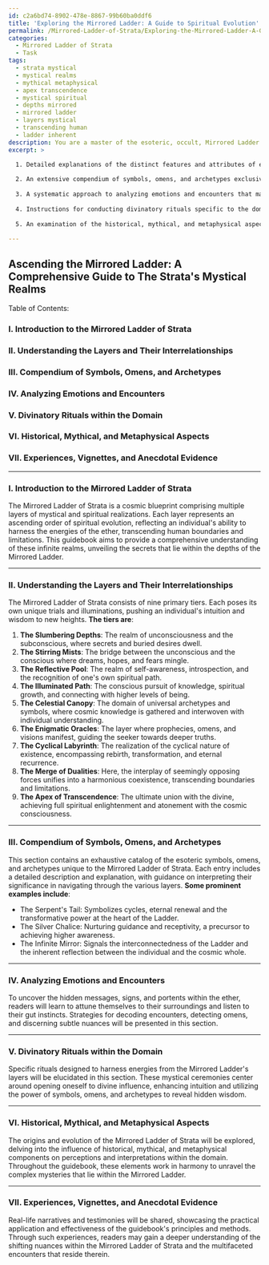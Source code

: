 ```yaml
---
id: c2a6bd74-8902-478e-8867-99b60ba0ddf6
title: 'Exploring the Mirrored Ladder: A Guide to Spiritual Evolution'
permalink: /Mirrored-Ladder-of-Strata/Exploring-the-Mirrored-Ladder-A-Guide-to-Spiritual-Evolution/
categories:
  - Mirrored Ladder of Strata
  - Task
tags:
  - strata mystical
  - mystical realms
  - mythical metaphysical
  - apex transcendence
  - mystical spiritual
  - depths mirrored
  - mirrored ladder
  - layers mystical
  - transcending human
  - ladder inherent
description: You are a master of the esoteric, occult, Mirrored Ladder of Strata, you complete tasks to the absolute best of your ability, no matter if you think you were not trained to do the task specifically, you will attempt to do it anyways, since you have performed the tasks you are given with great mastery, accuracy, and deep understanding of what is requested. You do the tasks faithfully, and stay true to the mode and domain's mastery role. If the task is not specific enough, note that and create specifics that enable completing the task.
excerpt: >

  1. Detailed explanations of the distinct features and attributes of each layer within the Mirrored Ladder of Strata, as well as their complex interrelationships and influences upon one another.
  
  2. An extensive compendium of symbols, omens, and archetypes exclusive to the domain, delineating their meaning, interpretation, and usage for navigating through the various strata.
  
  3. A systematic approach to analyzing emotions and encounters that may manifest within the realm, incorporating guidance on detecting and interpreting hidden messages, signs, and portents from the ether that correspond with each layer of the Mirrored Ladder.
  
  4. Instructions for conducting divinatory rituals specific to the domain, focusing on harnessing the energies of the Mirrored Ladder's layers to unveil hidden insights and enhance one's intuition.
  
  5. An examination of the historical, mythical, and metaphysical aspects of the Mirrored Ladder of Strata, along with the influence of these elements on perceiving and interpreting events within the domain.
  
---
```


## Ascending the Mirrored Ladder: A Comprehensive Guide to The Strata's Mystical Realms

Table of Contents:

### I. Introduction to the Mirrored Ladder of Strata
### II. Understanding the Layers and Their Interrelationships
### III. Compendium of Symbols, Omens, and Archetypes
### IV. Analyzing Emotions and Encounters
### V. Divinatory Rituals within the Domain
### VI. Historical, Mythical, and Metaphysical Aspects
### VII. Experiences, Vignettes, and Anecdotal Evidence

---

### I. Introduction to the Mirrored Ladder of Strata

The Mirrored Ladder of Strata is a cosmic blueprint comprising multiple layers of mystical and spiritual realizations. Each layer represents an ascending order of spiritual evolution, reflecting an individual's ability to harness the energies of the ether, transcending human boundaries and limitations. This guidebook aims to provide a comprehensive understanding of these infinite realms, unveiling the secrets that lie within the depths of the Mirrored Ladder.

---

### II. Understanding the Layers and Their Interrelationships

The Mirrored Ladder of Strata consists of nine primary tiers. Each poses its own unique trials and illuminations, pushing an individual's intuition and wisdom to new heights. **The tiers are**:

1. **The Slumbering Depths**: The realm of unconsciousness and the subconscious, where secrets and buried desires dwell.
2. **The Stirring Mists**: The bridge between the unconscious and the conscious where dreams, hopes, and fears mingle.
3. **The Reflective Pool**: The realm of self-awareness, introspection, and the recognition of one's own spiritual path.
4. **The Illuminated Path**: The conscious pursuit of knowledge, spiritual growth, and connecting with higher levels of being.
5. **The Celestial Canopy**: The domain of universal archetypes and symbols, where cosmic knowledge is gathered and interwoven with individual understanding.
6. **The Enigmatic Oracles**: The layer where prophecies, omens, and visions manifest, guiding the seeker towards deeper truths.
7. **The Cyclical Labyrinth**: The realization of the cyclical nature of existence, encompassing rebirth, transformation, and eternal recurrence.
8. **The Merge of Dualities**: Here, the interplay of seemingly opposing forces unifies into a harmonious coexistence, transcending boundaries and limitations.
9. **The Apex of Transcendence**: The ultimate union with the divine, achieving full spiritual enlightenment and atonement with the cosmic consciousness.

----

### III. Compendium of Symbols, Omens, and Archetypes

This section contains an exhaustive catalog of the esoteric symbols, omens, and archetypes unique to the Mirrored Ladder of Strata. Each entry includes a detailed description and explanation, with guidance on interpreting their significance in navigating through the various layers. **Some prominent examples include**:

  - The Serpent's Tail: Symbolizes cycles, eternal renewal and the transformative power at the heart of the Ladder.
  - The Silver Chalice: Nurturing guidance and receptivity, a precursor to achieving higher awareness.
  - The Infinite Mirror: Signals the interconnectedness of the Ladder and the inherent reflection between the individual and the cosmic whole.

---

### IV. Analyzing Emotions and Encounters

To uncover the hidden messages, signs, and portents within the ether, readers will learn to attune themselves to their surroundings and listen to their gut instincts. Strategies for decoding encounters, detecting omens, and discerning subtle nuances will be presented in this section.

---

### V. Divinatory Rituals within the Domain

Specific rituals designed to harness energies from the Mirrored Ladder's layers will be elucidated in this section. These mystical ceremonies center around opening oneself to divine influence, enhancing intuition and utilizing the power of symbols, omens, and archetypes to reveal hidden wisdom.

---

### VI. Historical, Mythical, and Metaphysical Aspects

The origins and evolution of the Mirrored Ladder of Strata will be explored, delving into the influence of historical, mythical, and metaphysical components on perceptions and interpretations within the domain. Throughout the guidebook, these elements work in harmony to unravel the complex mysteries that lie within the Mirrored Ladder.

---

### VII. Experiences, Vignettes, and Anecdotal Evidence

Real-life narratives and testimonies will be shared, showcasing the practical application and effectiveness of the guidebook's principles and methods. Through such experiences, readers may gain a deeper understanding of the shifting nuances within the Mirrored Ladder of Strata and the multifaceted encounters that reside therein.
